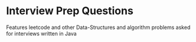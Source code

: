 # Interview Prep Questions
Features leetcode and other Data-Structures and algorithm problems asked for interviews written in Java
